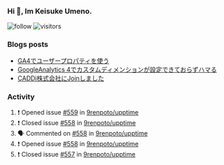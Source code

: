 ### Hi 👋, Im Keisuke Umeno.

<!--
**9renpoto/9renpoto** is a ✨ _special_ ✨ repository because its `README.md` (this file) appears on your GitHub profile.

Here are some ideas to get you started:

- 🔭 I’m currently working on ...
- 🌱 I’m currently learning ...
- 👯 I’m looking to collaborate on ...
- 🤔 I’m looking for help with ...
- 💬 Ask me about ...
- 📫 How to reach me: ...
- 😄 Pronouns: ...
- ⚡ Fun fact: ...
-->

![follow](https://img.shields.io/github/followers/9renpoto?label=Follow&style=social)
![visitors](https://komarev.com/ghpvc/?username=9renpoto&label=Profile%20views&color=0e75b6&style=flat)

### Blogs posts

<!-- BLOG-POST-LIST:START -->
- [GA4でユーザープロパティを使う](https://9renpoto.dev/2021/02/21/google-analytics-4-user-properties/)
- [GoogleAnalytics 4でカスタムディメンションが設定できておらずハマる](https://9renpoto.dev/2021/02/13/google-analytics-4/)
- [CADDi株式会社にJoinしました](https://9renpoto.dev/2020/12/05/join/)
<!-- BLOG-POST-LIST:END -->

### Activity

<!--START_SECTION:activity-->
1. ❗️ Opened issue [#559](https://github.com/9renpoto/upptime/issues/559) in [9renpoto/upptime](https://github.com/9renpoto/upptime)
2. ❗️ Closed issue [#558](https://github.com/9renpoto/upptime/issues/558) in [9renpoto/upptime](https://github.com/9renpoto/upptime)
3. 🗣 Commented on [#558](https://github.com/9renpoto/upptime/issues/558) in [9renpoto/upptime](https://github.com/9renpoto/upptime)
4. ❗️ Opened issue [#558](https://github.com/9renpoto/upptime/issues/558) in [9renpoto/upptime](https://github.com/9renpoto/upptime)
5. ❗️ Closed issue [#557](https://github.com/9renpoto/upptime/issues/557) in [9renpoto/upptime](https://github.com/9renpoto/upptime)
<!--END_SECTION:activity-->

<!--START_SECTION:waka-->
<!--END_SECTION:waka-->

